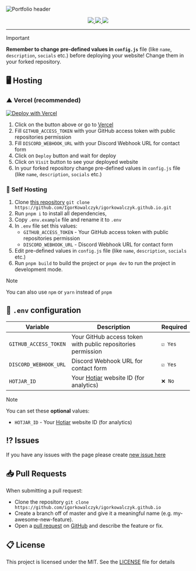 ![Portfolio header](https://github.com/IgorKowalczyk/igorkowalczyk.github.io/assets/49127376/59642eac-4ac5-4d03-931c-2513d46655d3)

<div align="center">
  <a aria-label="GitHub License" href="https://github.com/igorkowalczyk/igorkowalczyk.github.io/blob/master/license.md">
    <img src="https://img.shields.io/github/license/igorkowalczyk/igorkowalczyk.github.io?color=%2334D058&logo=github&style=flat-square&label=License">
  </a>
  <a aria-label="Version" href="https://github.com/igorkowalczyk/igorkowalczyk.github.io/releases">
    <img src="https://img.shields.io/github/v/release/igorkowalczyk/igorkowalczyk.github.io?color=%2334D058&logo=github&style=flat-square&label=Version">
  </a>
  <a aria-label="Discord" href="https://igorkowalczyk.dev/discord">
    <img src="https://img.shields.io/discord/695282860399001640?color=%2334D058&logo=discord&style=flat-square&logoColor=fff&label=Discord">
  </a>
</div>

---

<!-- prettier-ignore-start -->
> [!IMPORTANT]
> **Remember to change pre-defined values in `config.js`** file (like `name`, `description`, `socials` etc.) before deploying your website! Change them in your forked repository.
<!-- prettier-ignore-end -->

## 🖥️ Hosting

### ▲ Vercel (recommended)

[![Deploy with Vercel](https://vercel.com/button)](https://vercel.com/new/clone?repository-url=https%3A%2F%2Fgithub.com%2Figorkowalczyk%2Figorkowalczyk.github.io&env=GITHUB_ACCESS_TOKEN,DISCORD_WEBHOOK_URL&envDescription=Environment%20Variables%20Docs&envLink=https%3A%2F%2Fgithub.com%2FIgorKowalczyk%2Figorkowalczyk.github.io%23-self-hosting&project-name=portfolio&repo-name=igorkowalczyk-portfolio&demo-title=Example%20deploy&demo-description=Example%20production%20deploy%20from%20Github%20Repository&demo-url=https%3A%2F%2Figorkowalczyk.dev&demo-image=https%3A%2F%2Fi.imgur.com%2FT4VsRuy.png)

1. Click on the button above or go to [Vercel](https://vercel.com/new/clone?repository-url=https%3A%2F%2Fgithub.com%2Figorkowalczyk%2Figorkowalczyk.github.io&env=GITHUB_ACCESS_TOKEN,DISCORD_WEBHOOK_URL&envDescription=Environment%20Variables%20Docs&envLink=https%3A%2F%2Fgithub.com%2FIgorKowalczyk%2Figorkowalczyk.github.io%23-self-hosting&project-name=portfolio&repo-name=igorkowalczyk-portfolio&demo-title=Example%20deploy&demo-description=Example%20production%20deploy%20from%20Github%20Repository&demo-url=https%3A%2F%2Figorkowalczyk.dev&demo-image=https%3A%2F%2Fi.imgur.com%2FT4VsRuy.png)
2. Fill `GITHUB_ACCESS_TOKEN` with your GitHub access token with public repositories permission
3. Fill `DISCORD_WEBHOOK_URL` with your Discord Webhook URL for contact form
4. Click on `Deploy` button and wait for deploy
5. Click on `Visit` button to see your deployed website
6. In your forked repository change pre-defined values in `config.js` file (like `name`, `description`, `socials` etc.)

### 🔩 Self Hosting

1. Clone [this repository](https://github.com/igorkowalczyk/igorkowalczyk.github.io) `git clone https://github.com/IgorKowalczyk/igorkowalczyk.github.io.git`
2. Run `pnpm i` to install all dependencies,
3. Copy `.env.example` file and rename it to `.env`
4. In `.env` file set this values:
   - `GITHUB_ACCESS_TOKEN` - Your GitHub access token with public repositories permission
   - `DISCORD_WEBHOOK_URL` - Discord Webhook URL for contact form
5. Edit pre-defined values in `config.js` file (like `name`, `description`, `socials` etc.)
6. Run `pnpm build` to build the project or `pnpm dev` to run the project in development mode.

> [!NOTE]
> You can also use `npm` or `yarn` instead of `pnpm`

## 📝 `.env` configuration

| Variable              | Description                                                      | Required |
| --------------------- | ---------------------------------------------------------------- | -------- |
| `GITHUB_ACCESS_TOKEN` | Your GitHub access token with public repositories permission     | `☑️ Yes` |
| `DISCORD_WEBHOOK_URL` | Discord Webhook URL for contact form                             | `☑️ Yes` |
| `HOTJAR_ID`           | Your [Hotjar](https://www.hotjar.com) website ID (for analytics) | `❌ No`  |

> [!NOTE]
> You can set these **optional** values:
>
> - `HOTJAR_ID` - Your [Hotjar](https://www.hotjar.com) website ID (for analytics)

## ⁉️ Issues

If you have any issues with the page please create [new issue here](https://github.com/igorkowalczyk/igorkowalczyk.github.io/issues)

## 📥 Pull Requests

When submitting a pull request:

- Clone the repository `git clone https://github.com/igorkowalczyk/igorkowalczyk.github.io`
- Create a branch off of master and give it a meaningful name (e.g. my-awesome-new-feature).
- Open a [pull request](https://github.com/igorkowalczyk/igorkowalczyk.github.io/pulls) on [GitHub](https://github.com) and describe the feature or fix.

## 📋 License

This project is licensed under the MIT. See the [LICENSE](https://github.com/igorkowalczyk/igorkowalczyk.github.io/blob/master/license.md) file for details

